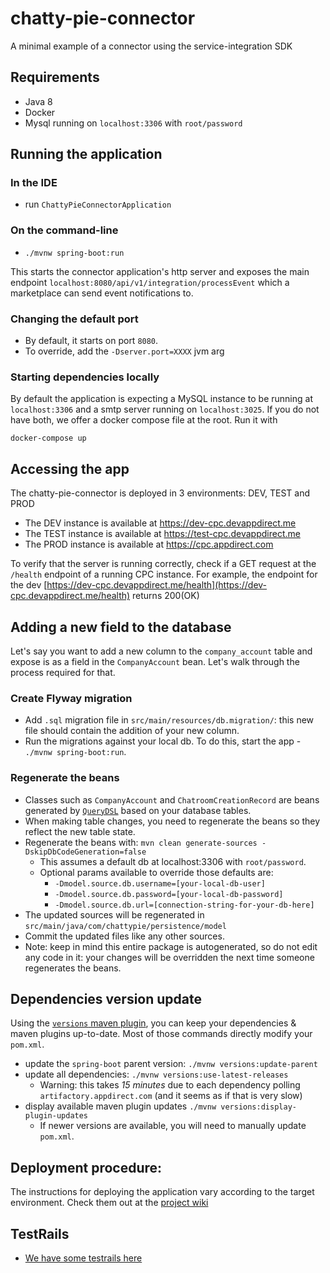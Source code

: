 # chatty-pie-connector

A minimal example of a connector using the service-integration SDK

## Requirements
* Java 8
* Docker
* Mysql running on `localhost:3306` with `root/password`

## Running the application
### In the IDE
* run `ChattyPieConnectorApplication`

### On the command-line
* `./mvnw spring-boot:run`

This starts the connector application's http server and exposes the main
endpoint `localhost:8080/api/v1/integration/processEvent` which a marketplace
can send event notifications to.

### Changing the default port
* By default, it starts on port `8080`.
* To override, add the `-Dserver.port=XXXX` jvm arg

### Starting dependencies locally
By default the application is expecting a MySQL instance to be running
at `localhost:3306` and a smtp server running on `localhost:3025`.
If you do not have both, we offer a docker compose file at the root. Run it with

    docker-compose up

## Accessing the app
The chatty-pie-connector is deployed in 3 environments: DEV, TEST and PROD
* The DEV instance is available at https://dev-cpc.devappdirect.me
* The TEST instance is available at https://test-cpc.devappdirect.me
* The PROD instance is available at https://cpc.appdirect.com

To verify that the server is running correctly, check if a GET request at the `/health`
endpoint of a running CPC instance. For example, the endpoint for the dev 
[https://dev-cpc.devappdirect.me/health](https://dev-cpc.devappdirect.me/health)
returns 200(OK)

## Adding a new field to the database
Let's say you want to add a new column to the `company_account` table and expose is as a field in the `CompanyAccount` bean.
Let's walk through the process required for that.

### Create Flyway migration
* Add `.sql` migration file in `src/main/resources/db.migration/`: this new file should contain the addition of your new column.
* Run the migrations against your local db. To do this, start the app - `./mvnw spring-boot:run`.

### Regenerate the beans
* Classes such as `CompanyAccount` and `ChatroomCreationRecord` are beans generated by [`QueryDSL`](http://www.querydsl.com/) based on your database tables.
* When making table changes, you need to regenerate the beans so they reflect the new table state.
* Regenerate the beans with: `mvn clean generate-sources -DskipDbCodeGeneration=false`
    * This assumes a default db at localhost:3306 with `root/password`.
    * Optional params available to override those defaults are:
        * `-Dmodel.source.db.username=[your-local-db-user]`
        * `-Dmodel.source.db.password=[your-local-db-password]`
        * `-Dmodel.source.db.url=[connection-string-for-your-db-here]`
* The updated sources will be regenerated in `src/main/java/com/chattypie/persistence/model`
* Commit the updated files like any other sources.
* Note: keep in mind this entire package is autogenerated, so do not edit any code in it: your changes will be overridden the next time someone regenerates the beans.

## Dependencies version update
Using the [`versions` maven plugin](http://www.mojohaus.org/versions-maven-plugin/), you can keep
your dependencies & maven plugins up-to-date. Most of those commands directly modify your `pom.xml`.
* update the `spring-boot` parent version: `./mvnw versions:update-parent`
* update all dependencies: `./mvnw versions:use-latest-releases`
    * Warning: this takes _15 minutes_ due to each dependency polling `artifactory.appdirect.com` (and it seems as if that is very slow)
* display available maven plugin updates `./mvnw versions:display-plugin-updates`
    * If newer versions are available, you will need to manually update `pom.xml`.

## Deployment procedure:
The instructions for deploying the application vary according to the target environment. Check them out at the 
[project wiki](https://github.com/AppDirect/chatty-pie-connector/wiki/Deployment-Procedure) 

## TestRails
* [We have some testrails here](https://appdirect.testrail.com/index.php?/suites/view/98&group_by=cases:section_id&group_id=2139181&group_order=asc)
